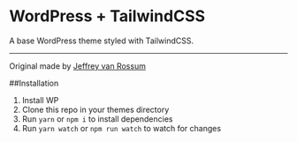 # WordPress + TailwindCSS

A base WordPress theme styled with TailwindCSS.
<hr>
Original made by <a href="https://github.com/jeffreyvr">Jeffrey van Rossum</a>

##Installation
1. Install WP
2. Clone this repo in your themes directory
3. Run `yarn` or `npm i` to install dependencies
4. Run `yarn watch` or `npm run watch` to watch for changes
